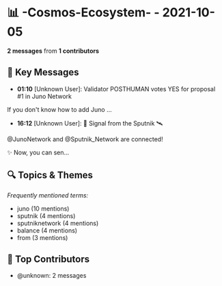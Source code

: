 # 📊 -Cosmos-Ecosystem- - 2021-10-05
**2 messages** from **1 contributors**

## 💬 Key Messages
- **01:10** [Unknown User]: Validator POSTHUMAN votes YES for proposal #1 in Juno Network

If you don't know how to add Juno ...
- **16:12** [Unknown User]: 📡 Signal from the Sputnik 🛰

@JunoNetwork and @Sputnik_Network are connected!

✨ Now, you can sen...

## 🔍 Topics & Themes
*Frequently mentioned terms:*
- juno (10 mentions)
- sputnik (4 mentions)
- sputniknetwork (4 mentions)
- balance (4 mentions)
- from (3 mentions)

## 👥 Top Contributors
- @unknown: 2 messages